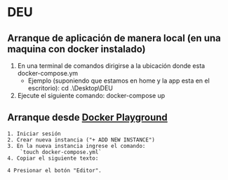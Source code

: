 # DEU

## Arranque de aplicación de manera local (en una maquina con docker instalado)
1. En una terminal de comandos dirigirse a la ubicación donde esta docker-compose.ym
    - Ejemplo (suponiendo que estamos en home y la app esta en el escritorio):
        cd .\Desktop\DEU
2. Ejecute el siguiente comando:
    docker-compose up

## Arranque desde [Docker Playground](https://labs.play-with-docker.com)
    1. Iniciar sesión 
    2. Crear nueva instancia ("+ ADD NEW INSTANCE")
    3. En la nueva instancia ingrese el comando:
        `touch docker-compose.yml`
    4. Copiar el siguiente texto:

    4 Presionar el botón "Editor".